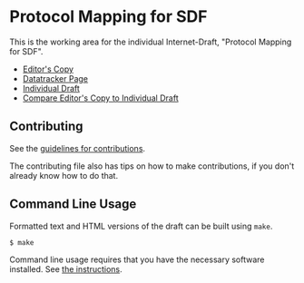 <!-- regenerate: on (set to off if you edit this file) -->

# Protocol Mapping for SDF

This is the working area for the individual Internet-Draft, "Protocol Mapping for SDF".

* [Editor's Copy](https://ietf-wg-asdf.github.io/sdf-protocol-mapping/#go.draft-mohan-asdf-sdf-protocol-mapping.html)
* [Datatracker Page](https://datatracker.ietf.org/doc/draft-mohan-asdf-sdf-protocol-mapping)
* [Individual Draft](https://datatracker.ietf.org/doc/html/draft-mohan-asdf-sdf-protocol-mapping)
* [Compare Editor's Copy to Individual Draft](https://ietf-wg-asdf.github.io/sdf-protocol-mapping/#go.draft-mohan-asdf-sdf-protocol-mapping.diff)


## Contributing

See the
[guidelines for contributions](https://github.com/ietf-wg-asdf/sdf-protocol-mapping/blob/main/CONTRIBUTING.md).

The contributing file also has tips on how to make contributions, if you
don't already know how to do that.

## Command Line Usage

Formatted text and HTML versions of the draft can be built using `make`.

```sh
$ make
```

Command line usage requires that you have the necessary software installed.  See
[the instructions](https://github.com/martinthomson/i-d-template/blob/main/doc/SETUP.md).


